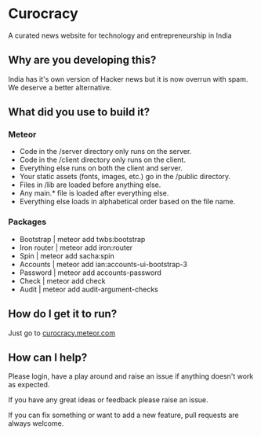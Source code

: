 # Curocracy

A curated news website for technology and entrepreneurship in India

## Why are you developing this?
India has it's own version of Hacker news but it is now overrun with spam. We deserve a better alternative.

## What did you use to build it?

### Meteor

+ Code in the /server directory only runs on the server.
+ Code in the /client directory only runs on the client.
+ Everything else runs on both the client and server.
+ Your static assets (fonts, images, etc.) go in the /public directory.
+ Files in /lib are loaded before anything else.
+ Any main.* file is loaded after everything else.
+ Everything else loads in alphabetical order based on the file name.

### Packages

+ Bootstrap | meteor add twbs:bootstrap
+ Iron router | meteor add iron:router
+ Spin | meteor add sacha:spin
+ Accounts | meteor add ian:accounts-ui-bootstrap-3
+ Password | meteor add accounts-password
+ Check | meteor add check
+ Audit | meteor add audit-argument-checks

## How do I get it to run?

Just go to [curocracy.meteor.com](http://curocracy.meteor.com/)

## How can I help?

Please login, have a play around and raise an issue if anything doesn't work as expected.

If you have any great ideas or feedback please raise an issue.

If you can fix something or want to add a new feature, pull requests are always welcome.
